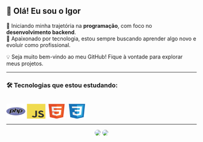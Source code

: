 ## 👋 Olá! Eu sou o Igor  

🎯 Iniciando minha trajetória na **programação**, com foco no **desenvolvimento backend**.  
🚀 Apaixonado por tecnologia, estou sempre buscando aprender algo novo e evoluir como profissional.  

💡 Seja muito bem-vindo ao meu GitHub! Fique à vontade para explorar meus projetos.  

---

### 🛠️ Tecnologias que estou estudando:

<div style="display: inline_block"><br>
  <img align="center" alt="PHP" height="40" width="50" src="https://raw.githubusercontent.com/devicons/devicon/master/icons/php/php-original.svg">
  <img align="center" alt="JS" height="40" width="50" src="https://raw.githubusercontent.com/devicons/devicon/master/icons/javascript/javascript-original.svg">
  <img align="center" alt="HTML" height="40" width="50" src="https://raw.githubusercontent.com/devicons/devicon/master/icons/html5/html5-original.svg">
  <img align="center" alt="CSS" height="40" width="50" src="https://raw.githubusercontent.com/devicons/devicon/master/icons/css3/css3-original.svg">
</div>  

---

<div align="center">

  <img height="180em" style="border-radius: 10px;" src="https://github-readme-stats.vercel.app/api?username=IgorHAN&show_icons=true&theme=dark&border_radius=10" />

  <img height="180em" style="border-radius: 10px;" src="https://github-readme-stats.vercel.app/api/top-langs/?username=IgorHAN&layout=compact&theme=dark&border_radius=10" />

</div>

